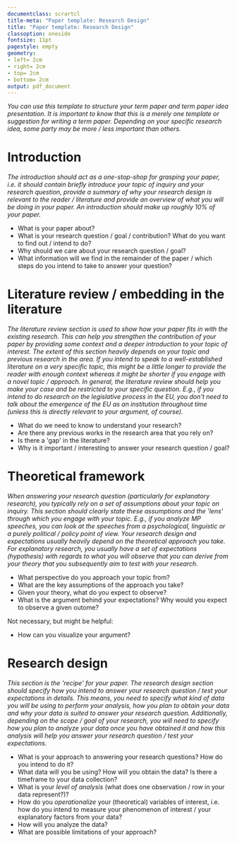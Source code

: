 ```yaml
---
documentclass: scrartcl
title-meta: "Paper template: Research Design"
title: "Paper template: Research Design"
classoption: oneside
fontsize: 11pt
pagestyle: empty
geometry:
- left= 2cm
- right= 2cm
- top= 2cm
- bottom= 2cm
output: pdf_document
---
```



*You can use this template to structure your term paper and term paper idea presentation. It is important to know that this is a merely one template or suggestion for writing a term paper. Depending on your specific research idea, some party may be more / less important than others.*



# Introduction

*The introduction should act as a one-stop-shop for grasping your paper, i.e. it should contain briefly introduce your topic of inquiry and your research question, provide a summary of why your research design is relevant to the reader / literature and provide an overview of what you will be doing in your paper. An introduction should make up roughly 10% of your paper.*

- What is your paper about?
- What is your research question / goal / contribution? What do you want to find out / intend to do?
- Why should we care about your research question / goal?
- What information will we find in the remainder of the paper / which steps do you intend to take to answer your question?


# Literature review / embedding in the literature

*The literature review section is used to show how your paper fits in with the existing research. This can help you strengthen the contribution of your paper by providing some context and a deeper introduction to your topic of interest. The extent of this section heavily depends on your topic and previous research in the area. If you intend to speak to a well-established literature on a very specific topic, this might be a little longer to provide the reader with enough context whereas it might be shorter if you engage with a novel topic / approach. In general, the literature review should help you make your case and be restricted to your specific question. E.g., if you intend to do research on the legislative process in the EU, you don't need to talk about the emergence of the EU as an institution throughout time (unless this is directly relevant to your argument, of course).*

- What do we need to know to understand your research?
- Are there any previous works in the research area that you rely on?
- Is there a 'gap' in the literature?
- Why is it important / interesting to answer your research question / goal?



# Theoretical framework

*When answering your research question (particularly for explanatory research), you typically rely on a set of assumptions about your topic on inquiry. This section should clearly state these assumptions and the 'lens' through which you engage with your topic. E.g., if you analyze MP speeches, you can look at the speeches from a psychological, linguistic or a purely political / policy point of view. Your research design and expectations usually heavily depend on the theoretical approach you take. For explanatory research, you usually have a set of expectations (hypothesis) with regards to what you will observe that you can derive from your theory that you subsequently aim to test with your research.*

- What perspective do you approach your topic from?
- What are the key assumptions of the approach you take?
- Given your theory, what do you expect to observe? 
- What is the argument behind your expectations? Why would you expect to observe a given outome?

Not necessary, but might be helpful:

- How can you visualize your argument?


# Research design

*This section is the 'recipe' for your paper. The research design section should specify how you intend to answer your research question / test your expectations in details. This means, you need to specify what kind of data you will be using to perform your analysis, how you plan to obtain your data and why your data is suited to answer your research question. Additionally, depending on the scope / goal of your research, you will need to specify how you plan to analyze your data once you have obtained it and how this analysis will help you answer your research question / test your expectations.*

- What is your approach to answering your research questions? How do you intend to do it?
- What data will you be using? How will you obtain the data? Is there a timeframe to your data collection?
- What is your *level of analysis* (what does one observation / row in your data represent?)?
- How do you *operationalize* your (theoretical) variables of interest, i.e. how do you intend to measure your phenomenon of interest / your explanatory factors from your data?
- How will you analyze the data? 
- What are possible limitations of your approach?





